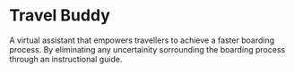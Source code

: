# Travel Buddy

A virtual assistant that empowers travellers to achieve a faster boarding process.  By eliminating any uncertainity sorrounding the boarding process through an instructional guide.

